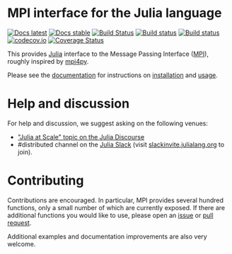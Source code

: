 # MPI interface for the Julia language

[![Docs latest](https://img.shields.io/badge/docs-latest-blue.svg)](https://juliaparallel.github.io/MPI.jl/latest/)
[![Docs stable](https://img.shields.io/badge/docs-stable-blue.svg)](https://juliaparallel.github.io/MPI.jl/stable/)
[![Build Status](https://travis-ci.org/JuliaParallel/MPI.jl.svg?branch=master)](https://travis-ci.org/JuliaParallel/MPI.jl)
[![Build status](https://ci.appveyor.com/api/projects/status/e8mr8rx8sjryyba6/branch/master?svg=true)](https://ci.appveyor.com/project/eschnett/mpi-jl/branch/master)
[![Build status](https://gitlab.com/JuliaGPU/MPI.jl/badges/master/pipeline.svg)](https://gitlab.com/JuliaGPU/MPI.jl/pipelines)
[![codecov.io](https://codecov.io/github/JuliaParallel/MPI.jl/coverage.svg?branch=master)](https://codecov.io/github/JuliaParallel/MPI.jl?branch=master)
[![Coverage Status](https://coveralls.io/repos/JuliaParallel/MPI.jl/badge.svg?branch=master&service=github)](https://coveralls.io/github/JuliaParallel/MPI.jl?branch=master)

This provides [Julia](http://julialang.org/) interface to the Message Passing Interface ([MPI](http://www.mpi-forum.org/)), roughly inspired by [mpi4py](http://mpi4py.scipy.org).

Please see the [documentation](https://juliaparallel.github.io/MPI.jl/stable/) for instructions on [installation](https://juliaparallel.github.io/MPI.jl/stable/installation/) and [usage](https://juliaparallel.github.io/MPI.jl/stable/usage/).

# Help and discussion

For help and discussion, we suggest asking on the following venues:
 - ["Julia at Scale" topic on the Julia Discourse](https://discourse.julialang.org/c/domain/parallel/34)
 - #distributed channel on the [Julia Slack](https://julialang.slack.com/) (visit [slackinvite.julialang.org](https://slackinvite.julialang.org/) to join).

# Contributing

Contributions are encouraged. In particular, MPI provides several hundred functions, only a small number of which are currently exposed. If there are additional functions you would like to use, please open an [issue](https://github.com/JuliaParallel/MPI.jl/issues) or [pull request](https://github.com/JuliaParallel/MPI.jl/pulls).

Additional examples and documentation improvements are also very welcome.
